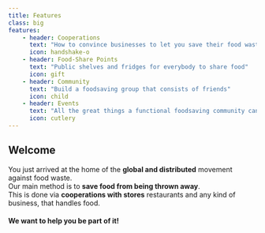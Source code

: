```yaml
---
title: Features
class: big
features:
    - header: Cooperations
      text: "How to convince businesses to let you save their food waste"
      icon: handshake-o
    - header: Food-Share Points
      text: "Public shelves and fridges for everybody to share food"
      icon: gift
    - header: Community
      text: "Build a foodsaving group that consists of friends"
      icon: child
    - header: Events
      text: "All the great things a functional foodsaving community can do"
      icon: cutlery
---
```


## Welcome

You just arrived at the home of the **global and distributed** movement against food waste.</br>
Our main method is to **save food from being thrown away**.</br>
This is done via **cooperations with stores** restaurants and any kind of business, that handles food.

#### **We want to help you be part of it!**
